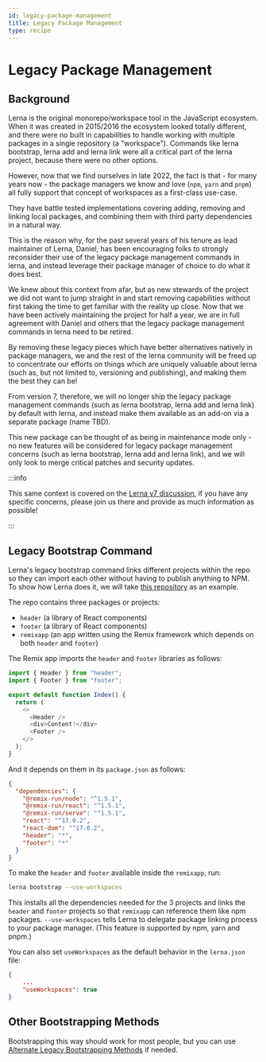 ```yaml
---
id: legacy-package-management
title: Legacy Package Management
type: recipe
---
```


# Legacy Package Management

## Background

Lerna is the original monorepo/workspace tool in the JavaScript ecosystem. When it was created in 2015/2016 the ecosystem looked totally different, and there were no built in capabilities to handle working with multiple packages in a single repository (a "workspace"). Commands like lerna bootstrap, lerna add and lerna link were all a critical part of the lerna project, because there were no other options.

However, now that we find ourselves in late 2022, the fact is that - for many years now - the package managers we know and love (`npm`, `yarn` and `pnpm`) all fully support that concept of workspaces as a first-class use-case.

They have battle tested implementations covering adding, removing and linking local packages, and combining them with third party dependencies in a natural way.

This is the reason why, for the past several years of his tenure as lead maintainer of Lerna, Daniel, has been encouraging folks to strongly reconsider their use of the legacy package management commands in lerna, and instead leverage their package manager of choice to do what it does best.

We knew about this context from afar, but as new stewards of the project we did not want to jump straight in and start removing capabilities without first taking the time to get familiar with the reality up close. Now that we have been actively maintaining the project for half a year, we are in full agreement with Daniel and others that the legacy package management commands in lerna need to be retired.

By removing these legacy pieces which have better alternatives natively in package managers, we and the rest of the lerna community will be freed up to concentrate our efforts on things which are uniquely valuable about lerna (such as, but not limited to, versioning and publishing), and making them the best they can be!

From version 7, therefore, we will no longer ship the legacy package management commands (such as lerna bootstrap, lerna add and lerna link) by default with lerna, and instead make them available as an add-on via a separate package (name TBD).

This new package can be thought of as being in maintenance mode only - no new features will be considered for legacy package management concerns (such as lerna bootstrap, lerna add and lerna link), and we will only look to merge critical patches and security updates.

:::info

This same context is covered on the [Lerna v7 discussion](https://github.com/lerna/lerna/discussions/3410), if you have any specific concerns, please join us there and provide as much information as possible!

:::

## Legacy Bootstrap Command

Lerna's legacy bootstrap command links different projects within the repo so they can import each other without having to publish anything to NPM. To show how Lerna does it, we will take [this repository](https://github.com/lerna/getting-started-example) as an example.

The repo contains three packages or projects:

- `header` (a library of React components)
- `footer` (a library of React components)
- `remixapp` (an app written using the Remix framework which depends on both `header` and `footer`)

The Remix app imports the `header` and `footer` libraries as follows:

```typescript jsx title="packages/remixapp/app/routes/index.tsx"
import { Header } from "header";
import { Footer } from "footer";

export default function Index() {
  return (
    <>
      <Header />
      <div>Content!</div>
      <Footer />
    </>
  );
}
```

And it depends on them in its `package.json` as follows:

```json title="packages/remixapp/package.json"
{
  "dependencies": {
    "@remix-run/node": "^1.5.1",
    "@remix-run/react": "^1.5.1",
    "@remix-run/serve": "^1.5.1",
    "react": "^17.0.2",
    "react-dom": "^17.0.2",
    "header": "*",
    "footer": "*"
  }
}
```

To make the `header` and `footer` available inside the `remixapp`, run:

```bash
lerna bootstrap --use-workspaces
```

This installs all the dependencies needed for the 3 projects and links the `header` and `footer` projects so that `remixapp` can reference them like npm packages. `--use-workspaces` tells Lerna to delegate package linking process to your package manager. (This feature is supported by npm, yarn and pnpm.)

You can also set `useWorkspaces` as the default behavior in the `lerna.json` file:

```json title="lerna.json"
{
    ...
    "useWorkspaces": true
}
```

## Other Bootstrapping Methods

Bootstrapping this way should work for most people, but you can use [Alternate Legacy Bootstrapping Methods](../concepts/alternate-bootstrapping-methods) if needed.
